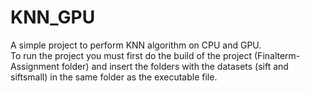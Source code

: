 # KNN_GPU
A simple project to perform KNN algorithm on CPU and GPU.<br/>
To run the project you must first do the build of the project (Finalterm-Assignment folder) and insert the folders with the datasets (sift and siftsmall) in the same folder as the executable file.
